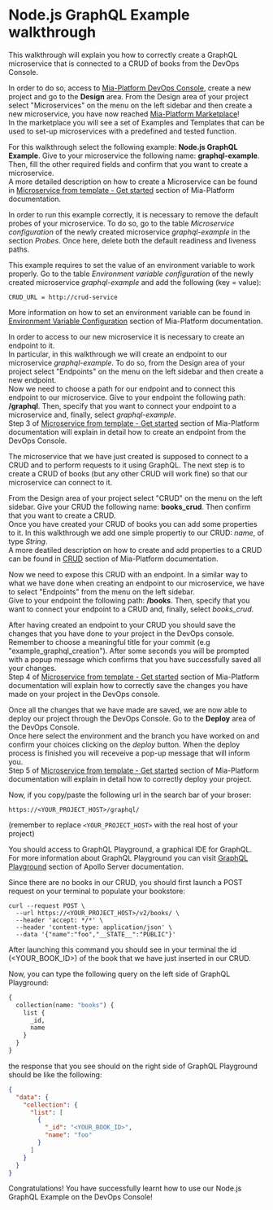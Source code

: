 
# Node.js GraphQL Example walkthrough

This walkthrough will explain you how to correctly create a GraphQL microservice that is connected to a CRUD of books from the DevOps Console.

In order to do so, access to [Mia-Platform DevOps Console](https://console.cloud.mia-platform.eu/login), create a new project and go to the **Design** area. From the Design area of your project select "Microservices" on the menu on the left sidebar and then create a new microservice, you have now reached [Mia-Platform Marketplace](https://docs.mia-platform.eu/development_suite/api-console/api-design/marketplace/)!  
In the marketplace you will see a set of Examples and Templates that can be used to set-up microservices with a predefined and tested function.

For this walkthrough select the following example: **Node.js GraphQL Example**.
Give to your microservice the following name: **graphql-example**. Then, fill the other required fields and confirm that you want to create a microservice.  
A more detailed description on how to create a Microservice can be found in [Microservice from template - Get started](https://docs.mia-platform.eu/development_suite/api-console/api-design/custom_microservice_get_started/#2-service-creation) section of Mia-Platform documentation.

In order to run this example correctly, it is necessary to remove the default probes of your microservice. To do so, go to the table *Microservice configuration* of the newly created microservice *graphql-example* in the section *Probes*. Once here, delete both the default readiness and liveness paths.

This example requires to set the value of an environment variable to work properly. Go to the table *Environment variable configuration* of the newly created microservice *graphql-example* and add the following (key = value):

```shell
CRUD_URL = http://crud-service
```

More information on how to set an environment variable can be found in [Environment Variable Configuration](https://docs.mia-platform.eu/development_suite/api-console/api-design/services/#environment-variable-configuration) section of Mia-Platform documentation.

In order to access to our new microservice it is necessary to create an endpoint to it.  
In particular, in this walkthrough we will create an endpoint to our microservice *graphql-example*. To do so, from the Design area of your project select "Endpoints" on the menu on the left sidebar and then create a new endpoint.  
Now we need to choose a path for our endpoint and to connect this endpoint to our microservice. Give to your endpoint the following path: **/graphql**. Then, specify that you want to connect your endpoint to a microservice and, finally, select *graphql-example*.  
Step 3 of [Microservice from template - Get started](https://docs.mia-platform.eu/development_suite/api-console/api-design/custom_microservice_get_started/#3-creating-the-endpoint) section of Mia-Platform documentation will explain in detail how to create an endpoint from the DevOps Console.

The microservice that we have just created is supposed to connect to a CRUD and to perform requests to it using GraphQL. The next step is to create a CRUD of books (but any other CRUD will work fine) so that our microservice can connect to it.  

From the Design area of your project select "CRUD" on the menu on the left sidebar. Give your CRUD the following name: **books_crud**. Then confirm that you want to create a CRUD.  
Once you have created your CRUD of books you can add some properties to it. In this walkthrough we add one simple propertiy to our CRUD: *name*, of type *String*.  
A more deatiled description on how to create and add properties to a CRUD can be found in [CRUD](https://docs.mia-platform.eu/development_suite/api-console/api-design/crud_advanced/) section of Mia-Platform documentation.

Now we need to expose this CRUD with an endpoint. In a similar way to what we have done when creating an endpoint to our microservice, we have to select "Endpoints" from the menu on the left sidebar.  
Give to your endpoint the following path: **/books**. Then, specify that you want to connect your endpoint to a CRUD and, finally, select *books_crud*.

After having created an endpoint to your CRUD you should save the changes that you have done to your project in the DevOps console.  Remember to choose a meaningful title for your commit (e.g "example_graphql_creation"). After some seconds you will be prompted with a popup message which confirms that you have successfully saved all your changes.  
Step 4 of [Microservice from template - Get started](https://docs.mia-platform.eu/development_suite/api-console/api-design/custom_microservice_get_started/#4-save-the-project) section of Mia-Platform documentation will explain how to correctly save the changes you have made on your project in the DevOps console.

Once all the changes that we have made are saved, we are now able to deploy our project through the DevOps Console. Go to the **Deploy** area of the DevOps Console.  
Once here select the environment and the branch you have worked on and confirm your choices clicking on the *deploy* button. When the deploy process is finished you will receveive a pop-up message that will inform you.  
Step 5 of [Microservice from template - Get started](https://docs.mia-platform.eu/development_suite/api-console/api-design/custom_microservice_get_started/#5-deploy-the-project-through-the-api-console) section of Mia-Platform documentation will explain in detail how to correctly deploy your project.

Now, if you copy/paste the following url in the search bar of your broser:

```shell
https://<YOUR_PROJECT_HOST>/graphql/
```

(remember to replace `<YOUR_PROJECT_HOST>` with the real host of your project)  

You should access to GraphQL Playground, a graphical IDE for GraphQL. For more information about GraphQL Playground you can visit [GraphQL Playground](https://www.apollographql.com/docs/apollo-server/testing/graphql-playground/) section of Apollo Server documentation.

Since there are no books in our CRUD, you should first launch a POST request on your terminal to populate your bookstore:

```shell
curl --request POST \
  --url https://<YOUR_PROJECT_HOST>/v2/books/ \
  --header 'accept: */*' \
  --header 'content-type: application/json' \
  --data '{"name":"foo","__STATE__":"PUBLIC"}'
  ```

After launching this command you should see in your terminal the id (<YOUR_BOOK_ID>) of the book that we have just inserted in our CRUD.

Now, you can type the following query on the left side of GraphQL Playground:

```GraphQL
{
  collection(name: "books") {
    list {
      _id,
      name
    }
  }
}
```

the response that you see should on the right side of GraphQL Playground should be like the following:

```json
{
  "data": {
    "collection": {
      "list": [
        {
          "_id": "<YOUR_BOOK_ID>",
          "name": "foo"
        }
      ]
    }
  }
}
```

Congratulations! You have successfully learnt how to use our Node.js GraphQL Example on the DevOps Console!
